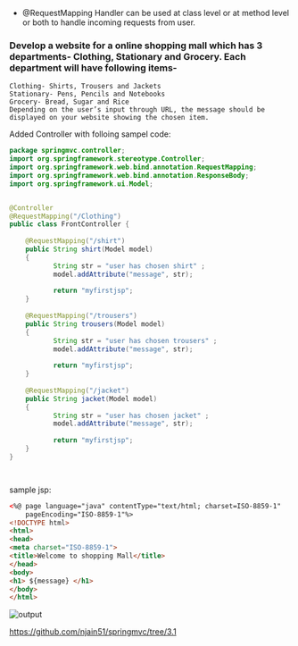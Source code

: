 
- @RequestMapping Handler can be used at class level or at method level or both to handle incoming requests from user. 


###  Develop a website for a online shopping mall which has 3 departments- Clothing, Stationary and Grocery. Each department will have following items-
```text
Clothing- Shirts, Trousers and Jackets
Stationary- Pens, Pencils and Notebooks
Grocery- Bread, Sugar and Rice
Depending on the user’s input through URL, the message should be displayed on your website showing the chosen item. 
```

Added Controller with folloing sampel code:
```java
package springmvc.controller;
import org.springframework.stereotype.Controller;
import org.springframework.web.bind.annotation.RequestMapping;
import org.springframework.web.bind.annotation.ResponseBody;
import org.springframework.ui.Model;


@Controller
@RequestMapping("/Clothing")
public class FrontController {
 
	@RequestMapping("/shirt")
	public String shirt(Model model)
	{
		   String str = "user has chosen shirt" ;
           model.addAttribute("message", str);
		   
		   return "myfirstjsp";
	}
    
	@RequestMapping("/trousers")
	public String trousers(Model model)
	{
		   String str = "user has chosen trousers" ;
           model.addAttribute("message", str);
		   
		   return "myfirstjsp";
	}
	
	@RequestMapping("/jacket")
	public String jacket(Model model)
	{
		   String str = "user has chosen jacket" ;
           model.addAttribute("message", str);
		   
		   return "myfirstjsp";
	}
}




```

sample jsp:
```html
<%@ page language="java" contentType="text/html; charset=ISO-8859-1"
    pageEncoding="ISO-8859-1"%>
<!DOCTYPE html>
<html>
<head>
<meta charset="ISO-8859-1">
<title>Welcome to shopping Mall</title>
</head>
<body>
<h1> ${message} </h1>
</body>
</html>
```

![output](../images/mvc/1.8_case1_1.jpg)

https://github.com/njain51/springmvc/tree/3.1

